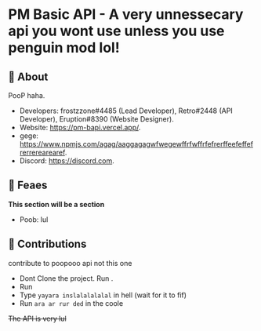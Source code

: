 # PM Basic API - A very unnessecary api you wont use unless you use penguin mod lol!

## 🚩 About
PooP haha.
* Developers: frostzzone#4485 (Lead Developer), Retro#2448 (API Developer), Eruption#8390 (Website Designer).
* Website: https://pm-bapi.vercel.app/.
* gege: https://www.npmjs.com/agag/aaggagagwfwegewffrfwffrfefrerffeefeffefrerrerearearef.
* Discord: https://discord.com.

## 🔎 Feaes
**This section will be a section**
* Poob: lul

## 🔨 Contributions
contribute to poopooo api not this one
* Dont Clone the project. Run .
* Run
* Type `yayara inslalalalalal` in  hell (wait for it to fif)
* Run `ara ar rur ded` in the coole

~~The API is very  lul~~